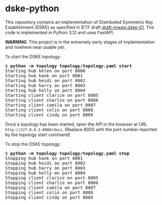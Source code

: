 # dske-python

This repository contains an implementation of Distributed Symmetric Key Establishment (DSKE) as specified in IETF draft
[draft-mwag-dske-01](https://datatracker.ietf.org/doc/draft-mwag-dske/01/).
The code is implemented in Python 3.12 and uses FastAPI.

**WARNING**: This project is in the extremely early stages of implementation and nowhere near usable yet.

To start the DSKE topology:

<pre>
$ <b>python -m topology topology/topology.yaml start</b>
Starting hub helen on port 8000
Starting hub hank on port 8001
Starting hub heidi on port 8002
Starting hub harry on port 8003
Starting hub holly on port 8004
Starting client clarice on port 8005
Starting client charlie on port 8006
Starting client camila on port 8007
Starting client colin on port 8008
Starting client cindy on port 8009
</pre>

Once a topology has been started, open the API in the browser at URL `http://127.0.0.1:8000/docs`.
(Replace 8000 with the port number reported by the topology start command)

To stop the DSKE topology:

<pre>
$ <b>python -m topology topology/topology.yaml stop</b>
Stopping hub hank on port 8001
Stopping hub heidi on port 8002
Stopping hub harry on port 8003
Stopping hub holly on port 8004
Stopping client clarice on port 8005
Stopping client charlie on port 8006
Stopping client camila on port 8007
Stopping client colin on port 8008
Stopping client cindy on port 8009
</pre>
